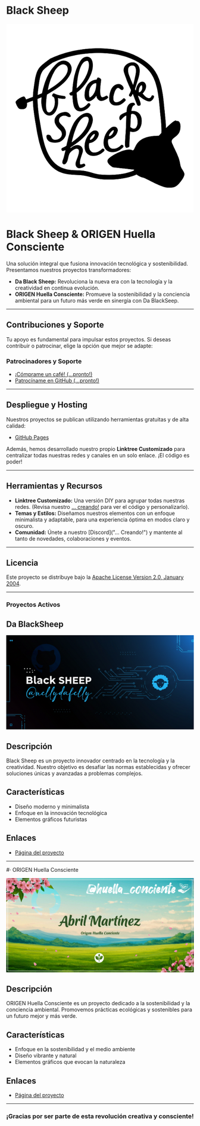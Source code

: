 # Black Sheep
![Logo General](https://raw.githubusercontent.com/nellydafelly/blacksheep.proyect/refs/heads/main/logoblacksheep.png)

# Black Sheep & ORIGEN Huella Consciente

Una solución integral que fusiona innovación tecnológica y sostenibilidad. Presentamos nuestros proyectos transformadores:

- **Da Black Sheep:** Revoluciona la nueva era con la tecnología y la creatividad en continua evolución.
- **ORIGEN Huella Consciente:** Promueve la sostenibilidad y la conciencia ambiental para un futuro más verde en sinergía con Da BlackSeep.

---

## Contribuciones y Soporte

Tu apoyo es fundamental para impulsar estos proyectos. Si deseas contribuir o patrocinar, elige la opción que mejor se adapte:

### Patrocinadores y Soporte
- [¡Cómprame un café! (...pronto!)](https://cdn.cottle.cloud/GitHub/LittleLink/littlelink.gif)
- [Patrocíname en GitHub (...pronto!)](https://github.com/sponsors/)

---

## Despliegue y Hosting

Nuestros proyectos se publican utilizando herramientas gratuitas y de alta calidad:
- [GitHub Pages](https://pages.github.com/)

Además, hemos desarrollado nuestro propio **Linktree Customizado** para centralizar todas nuestras redes y canales en un solo enlace. ¡El código es poder!

---

## Herramientas y Recursos

- **Linktree Customizado:** Una versión DIY para agrupar todas nuestras redes. (Revisa nuestro [... creando!](#) para ver el código y personalizarlo).
- **Temas y Estilos:** Diseñamos nuestros elementos con un enfoque minimalista y adaptable, para una experiencia óptima en modos claro y oscuro.
- **Comunidad:** Únete a nuestro [Discord]("... Creando!") y mantente al tanto de novedades, colaboraciones y eventos.

---

## Licencia

Este proyecto se distribuye bajo la [ Apache License Version 2.0, January 2004](LICENSE).

---
### Proyectos Activos

## Da BlackSheep
![Black Sheep](https://github.com/nellydafelly/blacksheep.proyect/blob/main/social_preview.png)

## Descripción
Black Sheep es un proyecto innovador centrado en la tecnología y la creatividad. Nuestro objetivo es desafiar las normas establecidas y ofrecer soluciones únicas y avanzadas a problemas complejos.

## Características
- Diseño moderno y minimalista
- Enfoque en la innovación tecnológica
- Elementos gráficos futuristas

## Enlaces
- [Página del proyecto](https://nellydafelly.github.io/blacksheep.proyect/)
---

#· ORIGEN Huella Consciente

![ORIGEN Huella Consciente](https://github.com/nellydafelly/blacksheep.proyect/blob/main/ori_social_preview.png)

## Descripción
ORIGEN Huella Consciente es un proyecto dedicado a la sostenibilidad y la conciencia ambiental. Promovemos prácticas ecológicas y sostenibles para un futuro mejor y más verde.

## Características
- Enfoque en la sostenibilidad y el medio ambiente
- Diseño vibrante y natural
- Elementos gráficos que evocan la naturaleza

## Enlaces
- [Página del proyecto](https://abrilsu.github.io/saberes-vivos/)

---

### ¡Gracias por ser parte de esta revolución creativa y consciente!
